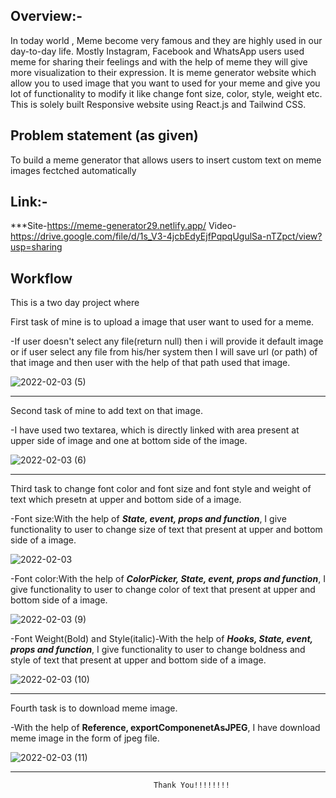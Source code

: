 Overview:-
--
In today world , Meme become very famous and they are highly used in our day-to-day life. Mostly Instagram, Facebook and WhatsApp users used meme for sharing their feelings and with the help of meme they will give more visualization to their expression. It is meme generator website which allow you to used image that you want to used for your meme and give you lot of functionality to modify it like change font size, color, style, weight etc.  
This is solely built Responsive website using React.js and Tailwind CSS.

Problem statement (as given)
--
To build a meme generator that allows users to insert custom text on meme images
fectched automatically

Link:-
--
***Site-https://meme-generator29.netlify.app/
Video-https://drive.google.com/file/d/1s_V3-4jcbEdyEjfPqpqUgulSa-nTZpct/view?usp=sharing


Workflow
--
This is a two day project where 

First task of mine is to upload a image that user want to used for a meme.


-If user doesn't select any file(return null) then i will provide it default image or if user select any file from his/her
    system then I will save url (or path) of that image and then user with the help of that path used that image.


![2022-02-03 (5)](https://user-images.githubusercontent.com/84698544/152284629-aed3b8f8-c55c-4ffb-8992-0d6e2efdf81b.png)

-------


Second task of mine to add text on that image.
    

-I have used two textarea, which is directly linked with area present at upper side of image and one at bottom side of the image.

![2022-02-03 (6)](https://user-images.githubusercontent.com/84698544/152284995-da4ae9d8-7e6a-40d1-9ff2-fdfd14d120da.png)







------


Third task to change font color and font size and font style and weight of text which presetn at upper and bottom side of a image.

   
   -Font size:With the help of ***State, event, props and function***, I give functionality to user to
    change size of text that present at upper and bottom side of a image.
   
   ![2022-02-03](https://user-images.githubusercontent.com/84698544/152284026-c2bc215c-f382-4b7c-9211-9f2e9b2c3e70.png)



   
   -Font color:With the help of ***ColorPicker, State, event, props and function***, I give functionality to user to
    change color of text that present at upper and bottom side of a image.

![2022-02-03 (9)](https://user-images.githubusercontent.com/84698544/152285624-3bd09ec1-7826-43c4-90e0-29d951d06786.png)


   -Font Weight(Bold) and Style(italic)-With the help of ***Hooks, State, event, props and function***, I give functionality to
     user to change boldness and style of text that present at upper and bottom side of a image.

![2022-02-03 (10)](https://user-images.githubusercontent.com/84698544/152285931-1ace4d2d-a0a8-486e-9a1d-eacfabedea64.png)




-------


Fourth task is to download meme image.

   
   -With the help of **Reference, exportComponenetAsJPEG**, I have download meme image in the form of jpeg file.

  ![2022-02-03 (11)](https://user-images.githubusercontent.com/84698544/152286293-93e5b3e7-5d27-443e-9f85-9d0fd0677165.png)
  
  
  
  ---------------------------------------
  
                                                                                         
									
									Thank You!!!!!!!!
